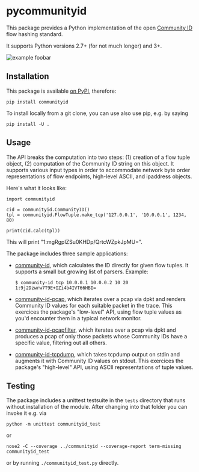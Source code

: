 pycommunityid
=============

This package provides a Python implementation of the open
[Community ID](https://github.com/corelight/community-id-spec)
flow hashing standard.

It supports Python versions 2.7+ (for not much longer) and 3+.

![example foobar](https://github.com/corelight/pycommunityid/actions/workflows/python.yaml/badge.svg)

Installation
------------

This package is available [on PyPI](https://pypi.org/project/communityid/), therefore:

    pip install communityid

To install locally from a git clone, you can use also use pip, e.g. by saying

    pip install -U .

Usage
-----

The API breaks the computation into two steps: (1) creation of a flow
tuple object, (2) computation of the Community ID string on this
object. It supports various input types in order to accommodate
network byte order representations of flow endpoints, high-level ASCII,
and ipaddress objects.

Here's what it looks like:

    import communityid

    cid = communityid.CommunityID()
    tpl = communityid.FlowTuple.make_tcp('127.0.0.1', '10.0.0.1', 1234, 80)

    print(cid.calc(tpl))

This will print "1:mgRgpIZSu0KHDp/QrtcWZpkJpMU=".

The package includes three sample applications:

- [community-id](https://github.com/corelight/pycommunityid/blob/master/scripts/community-id),
  which calculates the ID directly for given flow tuples. It supports
  a small but growing list of parsers. Example:

      $ community-id tcp 10.0.0.1 10.0.0.2 10 20
      1:9j2Dzwrw7T9E+IZi4b4IVT66HBI=

- [community-id-pcap](https://github.com/corelight/pycommunityid/blob/master/scripts/community-id-pcap),
  which iterates over a pcap via dpkt and renders
  Community ID values for each suitable packet in the trace. This
  exercices the package's "low-level" API, using flow tuple values as
  you'd encounter them in a typical network monitor.

- [community-id-pcapfilter](https://github.com/corelight/pycommunityid/blob/master/scripts/community-id-pcapfilter),
  which iterates over a pcap via dpkt and produces a pcap of
  only those packets whose Community IDs have a specific value,
  filtering out all others.

- [community-id-tcpdump](https://github.com/corelight/pycommunityid/blob/master/scripts/community-id-tcpdump),
  which takes tcpdump output on stdin and
  augments it with Community ID values on stdout. This exercices the
  package's "high-level" API, using ASCII representations of tuple
  values.

Testing
-------

The package includes a unittest testsuite in the `tests` directory
that runs without installation of the module. After changing into that
folder you can invoke it e.g. via

    python -m unittest communityid_test

or

    nose2 -C --coverage ../communityid --coverage-report term-missing communityid_test

or by running `./communityid_test.py` directly.
